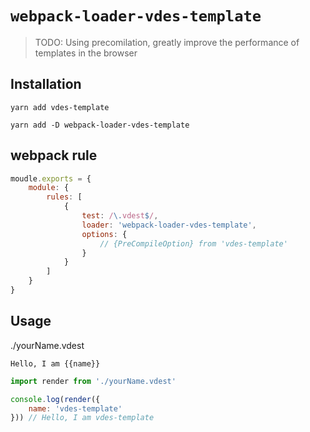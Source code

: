 # `webpack-loader-vdes-template`

> TODO: Using precomilation, greatly improve the performance of templates in the browser

## Installation

```
yarn add vdes-template

yarn add -D webpack-loader-vdes-template
```

## webpack rule
```js
moudle.exports = {
    module: {
        rules: [
            {
                test: /\.vdest$/,
                loader: 'webpack-loader-vdes-template',
                options: {
                    // {PreCompileOption} from 'vdes-template'
                }
            }
        ]
    }
}
```

## Usage
./yourName.vdest
```text
Hello, I am {{name}}
```

```js
import render from './yourName.vdest'

console.log(render({
    name: 'vdes-template'
})) // Hello, I am vdes-template

```
